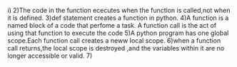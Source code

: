 i)
2)The code in the function ececutes when the function is called,not when it is defined.
3)def statement creates a function in python.
4)A function is a named block of a code that perfome a task. A function call is the act of using that function to execute the code
5)A python program has one global scope.Each function call creates a neww local scope.
6)when a function call returns,the local scope is destroyed ,and the variables within it are no longer accessible or valid.
7)

